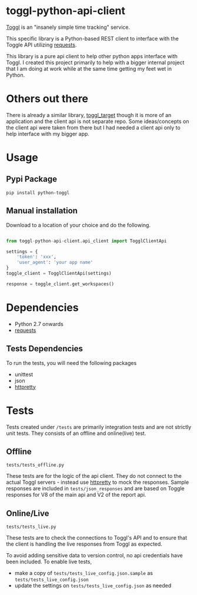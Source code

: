 toggl-python-api-client
=======================

[Toggl](http://toggl.com) is an "insanely simple time tracking" service.

This specific library is a Python-based REST client to interface with the Toggle API utilizing [requests](http://docs.python-requests.org/en/latest/).

This library is a pure api client to help other python apps interface with Toggl. I created this project primarily to help with a bigger internal project that I am doing at work while at the same time getting my feet wet in Python.

# Others out there

There is already a similar library, [toggl_target](https://github.com/mos3abof/toggl_target) though it is more of an application and the client api is not separate repo. Some ideas/concepts on the client api were taken from there but I had needed a client api only to help interface with my bigger app.

# Usage

## Pypi Package
    pip install python-toggl

## Manual installation
Download to a location of your choice and do the following.

```python

from toggl-python-api-client.api_client import TogglClientApi

settings = {
    'token': 'xxx',
    'user_agent': 'your app name'
}
toggle_client = TogglClientApi(settings)

response = toggle_client.get_workspaces()

```

# Dependencies

- Python 2.7 onwards
- [requests](http://docs.python-requests.org/en/latest/)

## Tests Dependencies

To run the tests, you will need the following packages

- unittest
- json
- [httpretty](https://github.com/gabrielfalcao/HTTPretty)

# Tests

Tests created under `/tests` are primarily integration tests and are not strictly unit tests. They consists of an offline and online(live) test.

## Offline

`tests/tests_offline.py`

These tests are for the logic of the api client. They do not connect to the actual Toggl servers - instead use [httpretty](https://github.com/gabrielfalcao/HTTPretty) to mock the responses. Sample responses are included in `tests/json_responses` and are based on Toggle responses for V8 of the main api and V2 of the report api.

## Online/Live

`tests/tests_live.py`

These tests are to check the connections to Toggl's API and to ensure that the client is handling the live responses from Toggl as expected.

To avoid adding sensitive data to version control, no api credentials have been included. To enable live tests,
- make a copy of `tests/tests_live_config.json.sample` as `tests/tests_live_config.json`
- update the settings on `tests/tests_live_config.json` as needed
